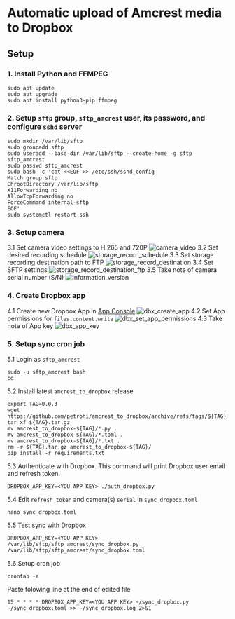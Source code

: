 # Automatic upload of Amcrest media to Dropbox

## Setup

### 1. Install Python and FFMPEG
```
sudo apt update
sudo apt upgrade
sudo apt install python3-pip ffmpeg
```
### 2. Setup `sftp` group, `sftp_amcrest` user, its password, and configure `sshd` server
```
sudo mkdir /var/lib/sftp
sudo groupadd sftp
sudo useradd --base-dir /var/lib/sftp --create-home -g sftp sftp_amcrest
sudo passwd sftp_amcrest
sudo bash -c 'cat <<EOF >> /etc/ssh/sshd_config
Match group sftp
ChrootDirectory /var/lib/sftp
X11Forwarding no
AllowTcpForwarding no
ForceCommand internal-sftp
EOF'
sudo systemctl restart ssh
```
### 3. Setup camera
3.1 Set camera video settings to H.265 and 720P
![camera_video](/doc/camera_video.png)
3.2 Set desired recording schedule
![storage_record_schedule](/doc/storage_record_schedule.png)
3.3 Set storage recording destination path to FTP
![storage_record_destination](/doc/storage_record_destination.png)
3.4 Set SFTP settings
![storage_record_destination_ftp](/doc/storage_record_destination_ftp.png)
3.5 Take note of camera serial number (S/N)
![information_version](/doc/information_version.png)
### 4. Create Dropbox app
4.1 Create new Dropbox App in [App Console](https://www.dropbox.com/developers/apps)
![dbx_create_app](/doc/dbx_create_app.png)
4.2 Set App permissions for `files.content.write`
![dbx_set_app_permissions](/doc/dbx_set_app_permissions.png)
4.3 Take note of App key 
![dbx_app_key](/doc/dbx_app_key.png)
### 5. Setup sync cron job
5.1 Login as `sftp_amcrest`
```
sudo -u sftp_amcrest bash
cd
```
5.2 Install latest `amcrest_to_dropbox` release
```
export TAG=0.0.3
wget https://github.com/petrohi/amcrest_to_dropbox/archive/refs/tags/${TAG}.tar.gz
tar xf ${TAG}.tar.gz
mv amcrest_to_dropbox-${TAG}/*.py .
mv amcrest_to_dropbox-${TAG}/*.toml .
mv amcrest_to_dropbox-${TAG}/*.txt .
rm -r ${TAG}.tar.gz amcrest_to_dropbox-${TAG}/
pip install -r requirements.txt
```
5.3 Authenticate with Dropbox. This command will print Dropbox user email and refresh token.
```
DROPBOX_APP_KEY=<YOU APP KEY> ./auth_dropbox.py
```
5.4 Edit `refresh_token` and camera(s) `serial` in `sync_dropbox.toml`
```
nano sync_dropbox.toml
```
5.5 Test sync with Dropbox
```
DROPBOX_APP_KEY=<YOU APP KEY> /var/lib/sftp/sftp_amcrest/sync_dropbox.py /var/lib/sftp/sftp_amcrest/sync_dropbox.toml
```

5.6 Setup cron job
```
crontab -e
```
Paste folowing line at the end of edited file
```
15 * * * * DROPBOX_APP_KEY=<YOU APP KEY> ~/sync_dropbox.py ~/sync_dropbox.toml >> ~/sync_dropbox.log 2>&1
```
